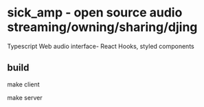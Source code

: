 # sick_amp - open source audio streaming/owning/sharing/djing

Typescript Web audio interface- React Hooks, styled components 

## build

make client

make server


